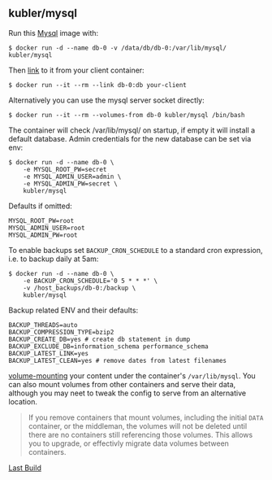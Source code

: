 ## kubler/mysql

Run this [Mysql][] image with:

    $ docker run -d --name db-0 -v /data/db/db-0:/var/lib/mysql/ kubler/mysql

Then [link][linking] to it from your client container:

    $ docker run --it --rm --link db-0:db your-client

Alternatively you can use the mysql server socket directly:

    $ docker run --it --rm --volumes-from db-0 kubler/mysql /bin/bash

The container will check /var/lib/mysql/ on startup, if empty it will install a default database.
Admin credentials for the new database can be set via env:

    $ docker run -d --name db-0 \
        -e MYSQL_ROOT_PW=secret
        -e MYSQL_ADMIN_USER=admin \
        -e MYSQL_ADMIN_PW=secret \
        kubler/mysql

Defaults if omitted:

    MYSQL_ROOT_PW=root
    MYSQL_ADMIN_USER=root
    MYSQL_ADMIN_PW=root

To enable backups set `BACKUP_CRON_SCHEDULE` to a standard cron expression, i.e. to backup daily at 5am:

    $ docker run -d --name db-0 \
        -e BACKUP_CRON_SCHEDULE='0 5 * * *' \
        -v /host_backups/db-0:/backup \
        kubler/mysql

Backup related ENV and their defaults:

    BACKUP_THREADS=auto
    BACKUP_COMPRESSION_TYPE=bzip2
    BACKUP_CREATE_DB=yes # create db statement in dump
    BACKUP_EXCLUDE_DB=information_schema performance_schema
    BACKUP_LATEST_LINK=yes
    BACKUP_LATEST_CLEAN=yes # remove dates from latest filenames

[volume-mounting][volume-mount] your content under the container's
`/var/lib/mysql`.  You can also mount volumes from other
containers and serve their data, although you may neet to tweak the
config to serve from an alternative location.

> If you remove containers that mount volumes, including the initial
> `DATA` container, or the middleman, the volumes will not be deleted
> until there are no containers still referencing those volumes. This
> allows you to upgrade, or effectivly migrate data volumes between
> containers.

[Last Build][packages]

[Mysql]: http://mysql.com/
[volume-mount]: http://docs.docker.io/en/latest/use/working_with_volumes/
[linking]: http://docs.docker.io/en/latest/use/port_redirection/#linking-a-container
[packages]: PACKAGES.md
